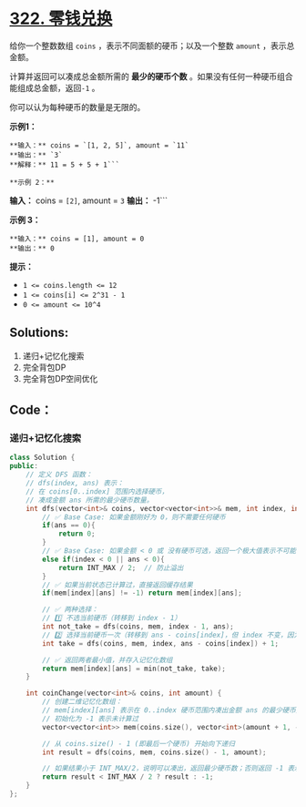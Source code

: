 # [322. 零钱兑换](https://leetcode.cn/problems/coin-change/description/?envType=study-plan-v2&envId=top-100-liked)

给你一个整数数组 `coins` ，表示不同面额的硬币；以及一个整数 `amount` ，表示总金额。

计算并返回可以凑成总金额所需的 **最少的硬币个数**  。如果没有任何一种硬币组合能组成总金额，返回`-1` 。

你可以认为每种硬币的数量是无限的。

**示例1：** 

```
**输入：** coins = `[1, 2, 5]`, amount = `11`
**输出：** `3` 
**解释：** 11 = 5 + 5 + 1```

**示例 2：** 

```
**输入：** coins = `[2]`, amount = `3`
**输出：** -1```

**示例 3：** 

```
**输入：** coins = [1], amount = 0
**输出：** 0
```

**提示：** 

- `1 <= coins.length <= 12`
- `1 <= coins[i] <= 2^31 - 1`
- `0 <= amount <= 10^4`

## Solutions:

1. 递归+记忆化搜索
2. 完全背包DP
3. 完全背包DP空间优化

## Code：

### 递归+记忆化搜索

```c++
class Solution {
public:
    // 定义 DFS 函数：
    // dfs(index, ans) 表示：
    // 在 coins[0..index] 范围内选择硬币，
    // 凑成金额 ans 所需的最少硬币数量。
    int dfs(vector<int>& coins, vector<vector<int>>& mem, int index, int ans) {
        // ✅ Base Case: 如果金额刚好为 0，则不需要任何硬币
        if(ans == 0){
            return 0;
        }
        // ✅ Base Case: 如果金额 < 0 或 没有硬币可选，返回一个极大值表示不可能
        else if(index < 0 || ans < 0){
            return INT_MAX / 2;  // 防止溢出
        }
        // ✅ 如果当前状态已计算过，直接返回缓存结果
        if(mem[index][ans] != -1) return mem[index][ans];

        // ✅ 两种选择：
        // 1️⃣ 不选当前硬币（转移到 index - 1）
        int not_take = dfs(coins, mem, index - 1, ans);
        // 2️⃣ 选择当前硬币一次（转移到 ans - coins[index]，但 index 不变，因为可以重复选）
        int take = dfs(coins, mem, index, ans - coins[index]) + 1;

        // ✅ 返回两者最小值，并存入记忆化数组
        return mem[index][ans] = min(not_take, take);
    }

    int coinChange(vector<int>& coins, int amount) {
        // 创建二维记忆化数组：
        // mem[index][ans] 表示在 0..index 硬币范围内凑出金额 ans 的最少硬币数
        // 初始化为 -1 表示未计算过
        vector<vector<int>> mem(coins.size(), vector<int>(amount + 1, -1));

        // 从 coins.size() - 1 (即最后一个硬币) 开始向下递归
        int result = dfs(coins, mem, coins.size() - 1, amount);

        // 如果结果小于 INT_MAX/2，说明可以凑出，返回最少硬币数；否则返回 -1 表示无解
        return result < INT_MAX / 2 ? result : -1;
    }
};

```

